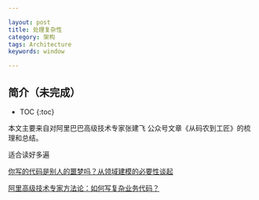 ```yaml
---

layout: post
title: 处理复杂性
category: 架构
tags: Architecture
keywords: window

---
```


## 简介（未完成）

* TOC
{:toc}

本文主要来自对阿里巴巴高级技术专家张建飞 公众号文章《从码农到工匠》的梳理和总结。

适合读好多遍

[你写的代码是别人的噩梦吗？从领域建模的必要性谈起](https://mp.weixin.qq.com/s?__biz=MzIxMzEzMjM5NQ==&mid=2651032533&idx=1&sn=20fdc59184edab32225194086640fd2c&chksm=8c4c5ed1bb3bd7c7bec8f4ca1e3e2815d22420a17ab8b7d2b21c4d41b59ea550ea81121b2821&scene=27#wechat_redirect)


[阿里高级技术专家方法论：如何写复杂业务代码？](https://mp.weixin.qq.com/s?__biz=MzIxMzEzMjM5NQ==&mid=2651032533&idx=1&sn=20fdc59184edab32225194086640fd2c&chksm=8c4c5ed1bb3bd7c7bec8f4ca1e3e2815d22420a17ab8b7d2b21c4d41b59ea550ea81121b2821&scene=27#wechat_redirect)
